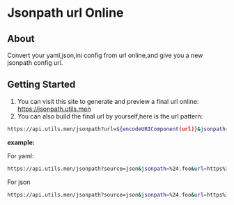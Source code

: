 # Jsonpath url Online

## About

Convert your yaml,json,ini config from url online,and give you a new jsonpath config url.

## Getting Started

1. You can visit this site to generate and preview a final url online: <https://jsonpath.utils.men>
1. You can also build the final url by yourself,here is the url pattern:

```bash
https://api.utils.men/jsonpath?url=${encodeURIComponent(url)}&jsonpath=${encodeURIComponent(jsonpath)}
```

**example:**

For yaml:

```sh
https://api.utils.men/jsonpath?source=json&jsonpath=%24.foo&url=https%3A%2F%2Fgist.githubusercontent.com%2Fcontributionls%2F6ab023e9d4c1e17fc3dc13220812ca6f%2Fraw%2Fa.yaml
```

For json

```sh
https://api.utils.men/jsonpath?source=json&jsonpath=%24.foo&url=https%3A%2F%2Fgist.githubusercontent.com%2Fcontributionls%2F6ab023e9d4c1e17fc3dc13220812ca6f%2Fraw%2Fa.json
```
